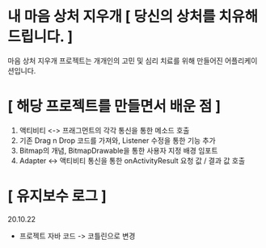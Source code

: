 # 내 마음 상처 지우개 [ 당신의 상처를 치유해드립니다. ]

마음 상처 지우개 프로젝트는 개개인의 고민 및 심리 치료를 위해 만들어진 어플리케이션입니다.

# [ 해당 프로젝트를 만들면서 배운 점 ]

1. 액티비티 <-> 프래그먼트의 각각 통신을 통한 메소드 호출
2. 기존 Drag n Drop 코드를 가져와, Listener 수정을 통한 기능 추가
3. Bitmap의 개념, BitmapDrawable을 통한 사용자 지정 배경 임포트 
4. Adapter <-> 액티비티 통신을 통한 onActivityResult 요청 값 / 결과 값 호출

# [ 유지보수 로그 ]

20.10.22
- 프로젝트 자바 코드 -> 코틀린으로 변경
